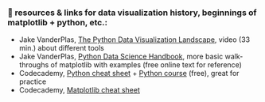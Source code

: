 ### 🤖 resources & links for data visualization history, beginnings of matplotlib + python, etc.: 

- Jake VanderPlas, [The Python Data Visualization Landscape](https://www.youtube.com/watch?v=FytuB8nFHPQ), video (33 min.) about different tools
- Jake VanderPlas, [Python Data Science Handbook](https://jakevdp.github.io/PythonDataScienceHandbook/04.00-introduction-to-matplotlib.html), more basic walk-throughs of matplotlib with examples (free online text for reference)
- Codecademy, [Python cheat sheet](https://www.codecademy.com/learn/learn-python-3/modules/learn-python3-hello-world/cheatsheet) + [Python course](https://www.codecademy.com/learn/learn-python) (free), great for practice
- Codecademy, [Matplotlib cheat sheet](https://www.codecademy.com/learn/data-visualization/modules/dspath-matplotlib/cheatsheet)
